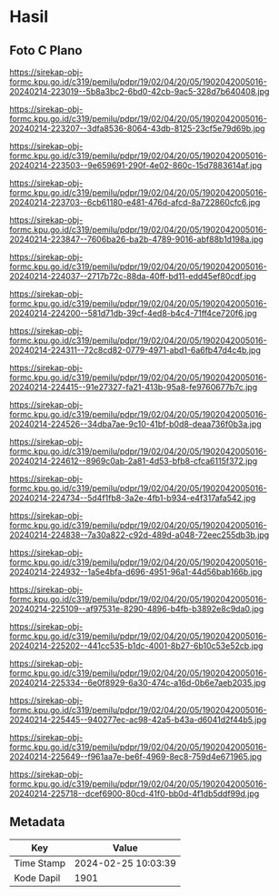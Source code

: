 # Hasil

## Foto C Plano

https://sirekap-obj-formc.kpu.go.id/c319/pemilu/pdpr/19/02/04/20/05/1902042005016-20240214-223019--5b8a3bc2-6bd0-42cb-9ac5-328d7b640408.jpg

https://sirekap-obj-formc.kpu.go.id/c319/pemilu/pdpr/19/02/04/20/05/1902042005016-20240214-223207--3dfa8536-8064-43db-8125-23cf5e79d69b.jpg

https://sirekap-obj-formc.kpu.go.id/c319/pemilu/pdpr/19/02/04/20/05/1902042005016-20240214-223503--9e659691-290f-4e02-860c-15d7883614af.jpg

https://sirekap-obj-formc.kpu.go.id/c319/pemilu/pdpr/19/02/04/20/05/1902042005016-20240214-223703--6cb61180-e481-476d-afcd-8a722860cfc6.jpg

https://sirekap-obj-formc.kpu.go.id/c319/pemilu/pdpr/19/02/04/20/05/1902042005016-20240214-223847--7606ba26-ba2b-4789-9016-abf88b1d198a.jpg

https://sirekap-obj-formc.kpu.go.id/c319/pemilu/pdpr/19/02/04/20/05/1902042005016-20240214-224037--2717b72c-88da-40ff-bd11-edd45ef80cdf.jpg

https://sirekap-obj-formc.kpu.go.id/c319/pemilu/pdpr/19/02/04/20/05/1902042005016-20240214-224200--581d71db-39cf-4ed8-b4c4-71ff4ce720f6.jpg

https://sirekap-obj-formc.kpu.go.id/c319/pemilu/pdpr/19/02/04/20/05/1902042005016-20240214-224311--72c8cd82-0779-4971-abd1-6a6fb47d4c4b.jpg

https://sirekap-obj-formc.kpu.go.id/c319/pemilu/pdpr/19/02/04/20/05/1902042005016-20240214-224415--91e27327-fa21-413b-95a8-fe9760677b7c.jpg

https://sirekap-obj-formc.kpu.go.id/c319/pemilu/pdpr/19/02/04/20/05/1902042005016-20240214-224526--34dba7ae-9c10-41bf-b0d8-deaa736f0b3a.jpg

https://sirekap-obj-formc.kpu.go.id/c319/pemilu/pdpr/19/02/04/20/05/1902042005016-20240214-224612--8969c0ab-2a81-4d53-bfb8-cfca6115f372.jpg

https://sirekap-obj-formc.kpu.go.id/c319/pemilu/pdpr/19/02/04/20/05/1902042005016-20240214-224734--5d4f1fb8-3a2e-4fb1-b934-e4f317afa542.jpg

https://sirekap-obj-formc.kpu.go.id/c319/pemilu/pdpr/19/02/04/20/05/1902042005016-20240214-224838--7a30a822-c92d-489d-a048-72eec255db3b.jpg

https://sirekap-obj-formc.kpu.go.id/c319/pemilu/pdpr/19/02/04/20/05/1902042005016-20240214-224932--1a5e4bfa-d696-4951-96a1-44d56bab166b.jpg

https://sirekap-obj-formc.kpu.go.id/c319/pemilu/pdpr/19/02/04/20/05/1902042005016-20240214-225109--af97531e-8290-4896-b4fb-b3892e8c9da0.jpg

https://sirekap-obj-formc.kpu.go.id/c319/pemilu/pdpr/19/02/04/20/05/1902042005016-20240214-225202--441cc535-b1dc-4001-8b27-6b10c53e52cb.jpg

https://sirekap-obj-formc.kpu.go.id/c319/pemilu/pdpr/19/02/04/20/05/1902042005016-20240214-225334--6e0f8929-6a30-474c-a16d-0b6e7aeb2035.jpg

https://sirekap-obj-formc.kpu.go.id/c319/pemilu/pdpr/19/02/04/20/05/1902042005016-20240214-225445--940277ec-ac98-42a5-b43a-d6041d2f44b5.jpg

https://sirekap-obj-formc.kpu.go.id/c319/pemilu/pdpr/19/02/04/20/05/1902042005016-20240214-225649--f961aa7e-be6f-4969-8ec8-759d4e671965.jpg

https://sirekap-obj-formc.kpu.go.id/c319/pemilu/pdpr/19/02/04/20/05/1902042005016-20240214-225718--dcef6900-80cd-41f0-bb0d-4f1db5ddf99d.jpg


## Metadata

| Key        | Value               |
| ---------- | ------------------- |
| Time Stamp | 2024-02-25 10:03:39 |
| Kode Dapil | 1901                |



